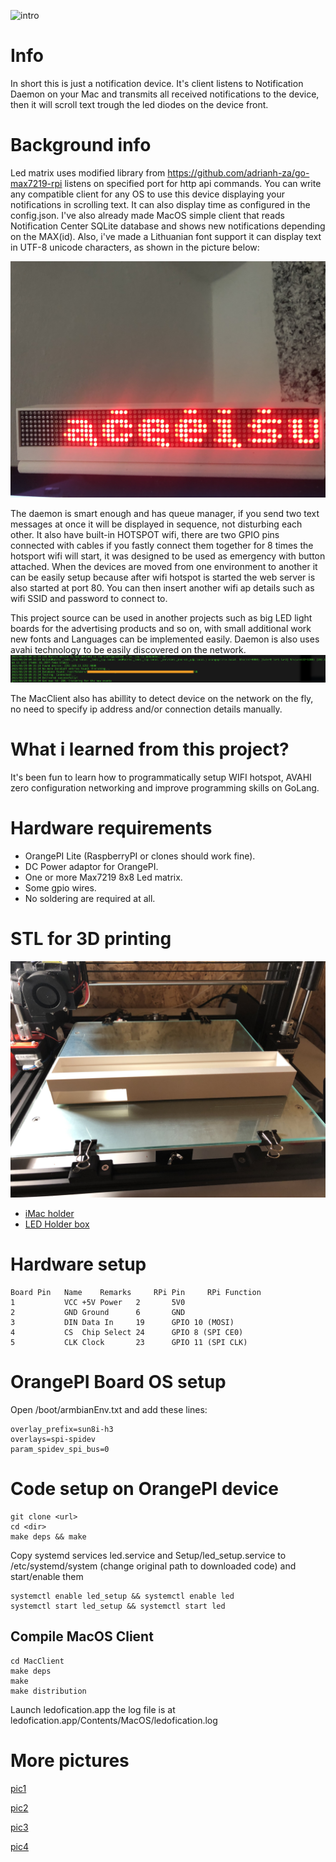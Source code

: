 ![intro](/pics/IMG_2380.gif)

# Info
In short this is just a notification device. It's client listens to Notification Daemon on your Mac and transmits all received notifications to the device, then it will scroll text trough the led diodes on the device front.

# Background info
Led matrix uses modified library from https://github.com/adrianh-za/go-max7219-rpi listens on specified port for http api commands. You can write any compatible client for any OS to use this device displaying your notifications in scrolling text. It can also display time as configured in the config.json. I've also already made MacOS simple client that reads Notification Center SQLite database and shows new notifications depending on the MAX(id). Also, i've made a Lithuanian font support it can display text in UTF-8 unicode characters, as shown in the picture below:

![ltfonts](/pics/IMG_2830.jpeg)

The daemon is smart enough and has queue manager, if you send two text messages at once it will be displayed in sequence, not disturbing each other. It also have built-in HOTSPOT wifi, there are two GPIO pins connected with cables if you fastly connect them together for 8 times the hotsport wifi will start, it was designed to be used as emergency with button attached. When the devices are moved from one environment to another it can be easily setup because after wifi hotspot is started the web server is also started at port 80. You can then insert another wifi ap details such as wifi SSID and password to connect to.

This project source can be used in another projects such as big LED light boards for the advertising products and so on, with small additional work new fonts and Languages can be implemented easily. Daemon is also uses avahi technology to be easily discovered on the network.
![avahi](/pics/zeroconf.png)

The MacClient also has abillity to detect device on the network on the fly, no need to specify ip address and/or connection details manually.

# What i learned from this project?
It's been fun to learn how to programmatically setup WIFI hotspot, AVAHI zero configuration networking and improve programming skills on GoLang.


# Hardware requirements
* OrangePI Lite (RaspberryPI or clones should work fine).
* DC Power adaptor for OrangePI.
* One or more Max7219 8x8 Led matrix.
* Some gpio wires.
* No soldering are required at all.

# STL for 3D printing

![stl](/pics/IMG_2344.jpeg)

* [iMac holder](/stl/imac_holder.stl)
* [LED Holder box](/stl/led_holder_box.stl)


# Hardware setup

```
Board Pin	Name	Remarks		RPi Pin		RPi Function
1	        VCC	+5V Power	2		5V0
2	        GND	Ground		6		GND
3	        DIN	Data In		19		GPIO 10 (MOSI)
4	        CS	Chip Select	24		GPIO 8 (SPI CE0)
5	        CLK	Clock		23		GPIO 11 (SPI CLK)
```

# OrangePI Board OS setup
Open /boot/armbianEnv.txt and add these lines:
```
overlay_prefix=sun8i-h3
overlays=spi-spidev
param_spidev_spi_bus=0
```
# Code setup on OrangePI device
```
git clone <url>
cd <dir>
make deps && make
```
Copy systemd services led.service and Setup/led_setup.service to /etc/systemd/system (change original path to downloaded code) and start/enable them
```
systemctl enable led_setup && systemctl enable led
systemctl start led_setup && systemctl start led
```



## Compile MacOS Client
```
cd MacClient
make deps
make
make distribution
```

Launch ledofication.app the log file is at ledofication.app/Contents/MacOS/ledofication.log


# More pictures

[pic1](/pics/IMG_2337.jpeg)

[pic2](/pics/IMG_2372.jpeg)

[pic3](/pics/IMG_2373.jpeg)

[pic4](/pics/IMG_2376.jpeg)
